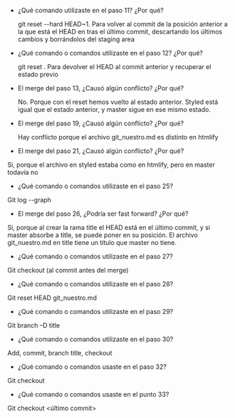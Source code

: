 - ¿Qué comando utilizaste en el paso 11? ¿Por qué? 

    git reset --hard HEAD~1. Para volver al commit de la posición anterior a la que está el HEAD en tras el último commit, descartando los últimos cambios y borrándolos del staging area 

- ¿Qué comando o comandos utilizaste en el paso 12? ¿Por qué? 

    git reset <hash del commit>. Para devolver el HEAD al commit anterior y recuperar el estado previo 

- El merge del paso 13, ¿Causó algún conflicto? ¿Por qué? 

    No. Porque con el reset hemos vuelto al estado anterior. Styled está igual que el estado anterior, y master sigue en ese mismo estado. 

- El merge del paso 19, ¿Causó algún conflicto? ¿Por qué? 

    Hay conflicto porque el archivo git_nuestro.md es distinto en htmlify 

- El merge del paso 21, ¿Causó algún conflicto? ¿Por qué? 

Si, porque el archivo en styled estaba como en htmlify, pero en master todavía no 

- ¿Qué comando o comandos utilizaste en el paso 25? 

Git log --graph 

- El merge del paso 26, ¿Podría ser fast forward? ¿Por qué? 

Si, porque al crear la rama title el HEAD está en el último commit, y si master absorbe a title, se puede poner en su posición. El archivo git_nuestro.md en title tiene un título que master no tiene. 

- ¿Qué comando o comandos utilizaste en el paso 27? 

Git checkout (al commit antes del merge) 

- ¿Qué comando o comandos utilizaste en el paso 28? 

Git reset HEAD git_nuestro.md 

- ¿Qué comando o comandos utilizaste en el paso 29? 

Git branch –D title 

- ¿Qué comando o comandos utilizaste en el paso 30? 

Add, commit, branch title, checkout <paso del merge de title en master> 

- ¿Qué comando o comandos usaste en el paso 32? 

Git checkout <primer commit> 

- ¿Qué comando o comandos usaste en el punto 33? 

Git checkout <último commit> 

 
